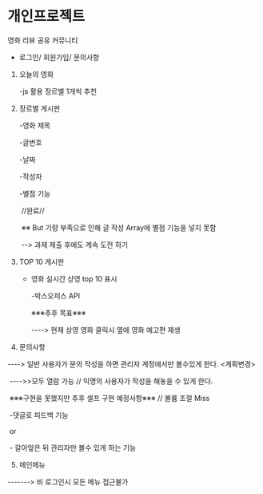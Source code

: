 

<h1> 개인프로젝트 </h1>




<p>영화 리뷰 공유 커뮤니티</p>

 - 로그인/ 회원가입/ 문의사항

   

1. 오늘의 영화

   -js 활용 장르별 1개씩 추천

   

2. 장르별 게시판

   -영화 제목  

   -글번호

   -날짜

   -작성자

   -별점 기능 

   ​	//완료//

   ​	※※ But 기량 부족으로 인해 글 작성 Array에 별점 기능을 넣지 못함

   ​     --> 과제 제출 후에도 계속 도전 하기

   

3. TOP 10 게시판

   - 영화 실시간 상영 top 10 표시

     -박스오피스 API
     
     ※※※추후 목표※※※
     
     ----> 현재 상영 영화 클릭시 옆에 영화 예고편 재생
     
     

4. 문의사항 

----> 일반 사용자가 문의 작성을 하면 관리자 계정에서만 볼수있게 한다. <계획변경>

​      ---->>모두 열람 가능 // 익명의 사용자가 작성을 해놓을 수 있게 한다.

​	※※※구현을 못했지만 추후 셀프 구현 예정사항※※※ // 볼륨 조절 Miss

​         -댓글로 피드백 기능

​		or

​		 - 갈아엎은 뒤 관리자만 볼수 있게 하는 기능

5. 메인메뉴

-------> 비 로그인시 모든 메뉴 접근불가

